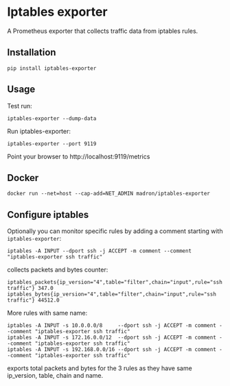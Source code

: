 # Iptables exporter

A Prometheus exporter that collects traffic data from iptables rules.


## Installation

    pip install iptables-exporter


## Usage

Test run:

    iptables-exporter --dump-data

Run iptables-exporter:

    iptables-exporter --port 9119

Point your browser to http://localhost:9119/metrics


## Docker

    docker run --net=host --cap-add=NET_ADMIN madron/iptables-exporter


## Configure iptables

Optionally you can monitor specific rules by adding a comment starting with `iptables-exporter`:

    iptables -A INPUT --dport ssh -j ACCEPT -m comment --comment "iptables-exporter ssh traffic"

collects packets and bytes counter:

    iptables_packets{ip_version="4",table="filter",chain="input",rule="ssh traffic"} 347.0
    iptables_bytes{ip_version="4",table="filter",chain="input",rule="ssh traffic"} 44512.0

More rules with same name:

    iptables -A INPUT -s 10.0.0.0/8     --dport ssh -j ACCEPT -m comment --comment "iptables-exporter ssh traffic"
    iptables -A INPUT -s 172.16.0.0/12  --dport ssh -j ACCEPT -m comment --comment "iptables-exporter ssh traffic"
    iptables -A INPUT -s 192.168.0.0/16 --dport ssh -j ACCEPT -m comment --comment "iptables-exporter ssh traffic"

exports total packets and bytes for the 3 rules as they have same ip_version, table, chain and name.
